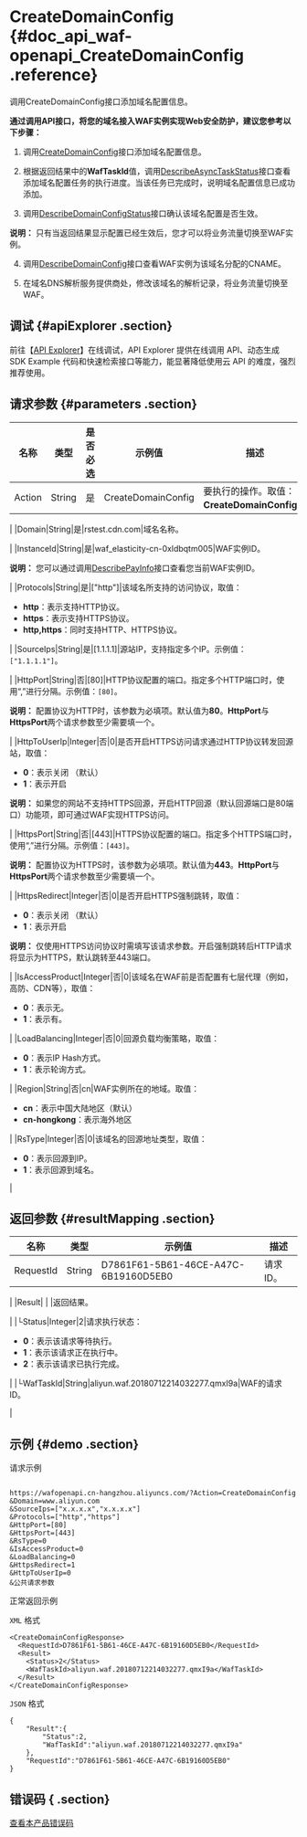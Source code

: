 # CreateDomainConfig {#doc_api_waf-openapi_CreateDomainConfig .reference}

调用CreateDomainConfig接口添加域名配置信息。

**通过调用API接口，将您的域名接入WAF实例实现Web安全防护，建议您参考以下步骤：**

1. 调用[CreateDomainConfig](~~86412~~)接口添加域名配置信息。

2. 根据返回结果中的**WafTaskId**值，调用[DescribeAsyncTaskStatus](~~86725~~)接口查看添加域名配置任务的执行进度。当该任务已完成时，说明域名配置信息已成功添加。

3. 调用[DescribeDomainConfigStatus](~~86404~~)接口确认该域名配置是否生效。

**说明：** 只有当返回结果显示配置已经生效后，您才可以将业务流量切换至WAF实例。

4. 调用[DescribeDomainConfig](~~86389~~)接口查看WAF实例为该域名分配的CNAME。

5. 在域名DNS解析服务提供商处，修改该域名的解析记录，将业务流量切换至WAF。

## 调试 {#apiExplorer .section}

前往【[API Explorer](https://api.aliyun.com/#product=waf-openapi&api=CreateDomainConfig)】在线调试，API Explorer 提供在线调用 API、动态生成 SDK Example 代码和快速检索接口等能力，能显著降低使用云 API 的难度，强烈推荐使用。

## 请求参数 {#parameters .section}

|名称|类型|是否必选|示例值|描述|
|--|--|----|---|--|
|Action|String|是|CreateDomainConfig|要执行的操作。取值：**CreateDomainConfig**。

 |
|Domain|String|是|rstest.cdn.com|域名名称。

 |
|InstanceId|String|是|waf\_elasticity-cn-0xldbqtm005|WAF实例ID。

 **说明：** 您可以通过调用[DescribePayInfo](~~86651~~)接口查看您当前WAF实例ID。

 |
|Protocols|String|是|\["http"\]|该域名所支持的访问协议，取值：

 -   **http**：表示支持HTTP协议。
-   **https**：表示支持HTTPS协议。
-   **http,https**：同时支持HTTP、HTTPS协议。

 |
|SourceIps|String|是|\[1.1.1.1\]|源站IP，支持指定多个IP。示例值：`["1.1.1.1"]`。

 |
|HttpPort|String|否|\[80\]|HTTP协议配置的端口。指定多个HTTP端口时，使用“,”进行分隔。示例值：`[80]`。

 **说明：** 配置协议为HTTP时，该参数为必填项。默认值为**80**。**HttpPort**与**HttpsPort**两个请求参数至少需要填一个。

 |
|HttpToUserIp|Integer|否|0|是否开启HTTPS访问请求通过HTTP协议转发回源站，取值：

 -   **0**：表示关闭 （默认）
-   **1**：表示开启

 **说明：** 如果您的网站不支持HTTPS回源，开启HTTP回源（默认回源端口是80端口）功能项，即可通过WAF实现HTTPS访问。

 |
|HttpsPort|String|否|\[443\]|HTTPS协议配置的端口。指定多个HTTPS端口时，使用“,”进行分隔。示例值：`[443]`。

 **说明：** 配置协议为HTTPS时，该参数为必填项。默认值为**443**。**HttpPort**与**HttpsPort**两个请求参数至少需要填一个。

 |
|HttpsRedirect|Integer|否|0|是否开启HTTPS强制跳转，取值：

 -   **0**：表示关闭 （默认）
-   **1**：表示开启

 **说明：** 仅使用HTTPS访问协议时需填写该请求参数。开启强制跳转后HTTP请求将显示为HTTPS，默认跳转至443端口。

 |
|IsAccessProduct|Integer|否|0|该域名在WAF前是否配置有七层代理（例如，高防、CDN等），取值：

 -   **0**：表示无。
-   **1**：表示有。

 |
|LoadBalancing|Integer|否|0|回源负载均衡策略，取值：

 -   **0**：表示IP Hash方式。
-   **1**：表示轮询方式。

 |
|Region|String|否|cn|WAF实例所在的地域。取值：

 -   **cn**：表示中国大陆地区（默认）
-   **cn-hongkong**：表示海外地区

 |
|RsType|Integer|否|0|该域名的回源地址类型，取值：

 -   **0**：表示回源到IP。
-   **1**：表示回源到域名。

 |

## 返回参数 {#resultMapping .section}

|名称|类型|示例值|描述|
|--|--|---|--|
|RequestId|String|D7861F61-5B61-46CE-A47C-6B19160D5EB0|请求ID。

 |
|Result| | |返回结果。

 |
|└Status|Integer|2|请求执行状态：

 -   **0**：表示该请求等待执行。
-   **1**：表示该请求正在执行中。
-   **2**：表示该请求已执行完成。

 |
|└WafTaskId|String|aliyun.waf.20180712214032277.qmxI9a|WAF的请求ID。

 |

## 示例 {#demo .section}

请求示例

``` {#request_demo}

https://wafopenapi.cn-hangzhou.aliyuncs.com/?Action=CreateDomainConfig
&Domain=www.aliyun.com
&SourceIps=["x.x.x.x","x.x.x.x"]
&Protocols=["http","https"]
&HttpPort=[80]
&HttpsPort=[443]
&RsType=0
&IsAccessProduct=0
&LoadBalancing=0
&HttpsRedirect=1
&HttpToUserIp=0
&公共请求参数

```

正常返回示例

`XML` 格式

``` {#xml_return_success_demo}
<CreateDomainConfigResponse>
  <RequestId>D7861F61-5B61-46CE-A47C-6B19160D5EB0</RequestId>
  <Result>
    <Status>2</Status>
    <WafTaskId>aliyun.waf.20180712214032277.qmxI9a</WafTaskId>
  </Result>
</CreateDomainConfigResponse>

```

`JSON` 格式

``` {#json_return_success_demo}
{
	"Result":{
		"Status":2,
		"WafTaskId":"aliyun.waf.20180712214032277.qmxI9a"
	},
	"RequestId":"D7861F61-5B61-46CE-A47C-6B19160D5EB0"
}
```

## 错误码 { .section}

[查看本产品错误码](https://error-center.aliyun.com/status/product/waf-openapi)

